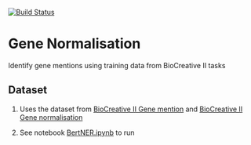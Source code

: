 [![Build Status](https://travis-ci.org/elangovana/gene_normalisation.svg?branch=master)](https://travis-ci.org/elangovana/gene_normalisation)

# Gene  Normalisation
Identify gene mentions using training data from BioCreative II tasks

## Dataset

1. Uses the dataset from [BioCreative II Gene mention](https://biocreative.bioinformatics.udel.edu/tasks/biocreative-ii/task-1a-gene-mention-tagging/) and  [BioCreative II Gene normalisation](https://biocreative.bioinformatics.udel.edu/tasks/biocreative-ii/task-1b-human-gene-normalizati/)

2. See notebook [BertNER.ipynb](BertNER.ipynb) to run